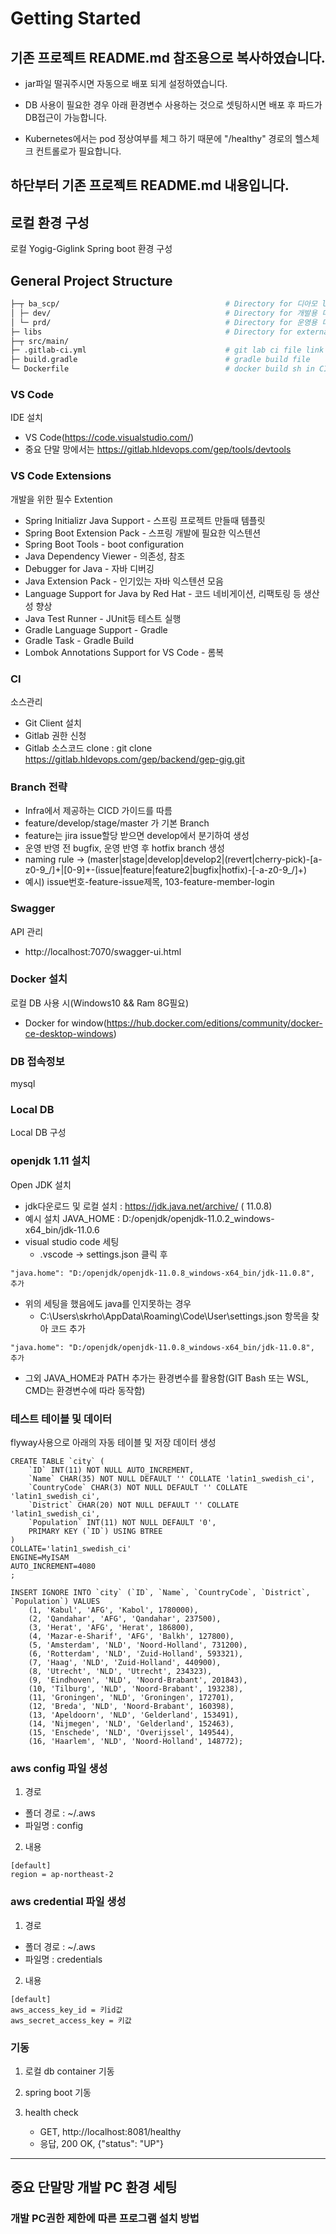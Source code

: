 # Getting Started

## 기존 프로젝트 README.md 참조용으로 복사하였습니다.
- jar파일 떨궈주시면 자동으로 배포 되게 설정하였습니다.

- DB 사용이 필요한 경우 아래 환경변수 사용하는 것으로 셋팅하시면 배포 후 파드가 DB접근이 가능합니다.
- Kubernetes에서는 pod 정상여부를 체그 하기 때문에 "/healthy" 경로의 헬스체크 컨트롤로가 필요합니다.

## 하단부터 기존 프로젝트 README.md 내용입니다.
## 로컬 환경 구성

로컬 Yogig-Giglink Spring boot 환경 구성
## General Project Structure

```bash
├─┬ ba_scp/                                     # Directory for 디아모 library
│ ├─ dev/                                       # Directory for 개발용 디아모 key
│ └─ prd/                                       # Directory for 운영용 디아모 key
├─ libs                                         # Directory for external jars
├─┬ src/main/
├─ .gitlab-ci.yml                               # git lab ci file link
├─ build.gradle                                 # gradle build file
└─ Dockerfile                                   # docker build sh in CICD
```

### VS Code
IDE 설치
- VS Code(https://code.visualstudio.com/)
- 중요 단말 망에서는 https://gitlab.hldevops.com/gep/tools/devtools

### VS Code Extensions

개발을 위한 필수 Extention

- Spring Initializr Java Support - 스프링 프로젝트 만들때 템플릿
- Spring Boot Extension Pack - 스프링 개발에 필요한 익스텐션
- Spring Boot Tools - boot configuration
- Java Dependency Viewer - 의존성, 참조
- Debugger for Java - 자바 디버깅
- Java Extension Pack - 인기있는 자바 익스텐션 모음
- Language Support for Java by Red Hat - 코드 네비게이션, 리팩토링 등 생산성 향상
- Java Test Runner - JUnit등 테스트 실행
- Gradle Language Support - Gradle
- Gradle Task - Gradle Build
- Lombok Annotations Support for VS Code - 롬복

### CI
소스관리
- Git Client 설치
- Gitlab 권한 신청
- Gitlab 소스코드 clone : git clone https://gitlab.hldevops.com/gep/backend/gep-gig.git

### Branch 전략
- Infra에서 제공하는 CICD 가이드를 따름
- feature/develop/stage/master 가 기본 Branch
- feature는 jira issue할당 받으면 develop에서 분기하여 생성
- 운영 반영 전 bugfix, 운영 반영 후 hotfix branch 생성
- naming rule -> (master|stage|develop|develop2|(revert|cherry-pick)-[a-z0-9_/]+|[0-9]+-(issue|feature|feature2|bugfix|hotfix)-[-a-z0-9_/]+)
- 예시) issue번호-feature-issue제목, 103-feature-member-login

### Swagger

API 관리

- http://localhost:7070/swagger-ui.html

### Docker 설치

로컬 DB 사용 시(Windows10 && Ram 8G필요)

- Docker for window(https://hub.docker.com/editions/community/docker-ce-desktop-windows)

### DB 접속정보
mysql

### Local DB
Local DB 구성

### openjdk 1.11 설치
Open JDK 설치

- jdk다운로드 및 로컬 설치 : https://jdk.java.net/archive/ ( 11.0.8)
- 예시 설치 JAVA_HOME : D:/openjdk/openjdk-11.0.2_windows-x64_bin/jdk-11.0.6
- visual studio code 세팅
  - .vscode -> settings.json 클릭 후

```
"java.home": "D:/openjdk/openjdk-11.0.8_windows-x64_bin/jdk-11.0.8",
추가
```

- 위의 세팅을 했음에도 java를 인지못하는 경우
  - C:\Users\skrho\AppData\Roaming\Code\User\settings.json 항목을 찾아 코드 추가

```
"java.home": "D:/openjdk/openjdk-11.0.8_windows-x64_bin/jdk-11.0.8",
추가
```

- 그외 JAVA_HOME과 PATH 추가는 환경변수를 활용함(GIT Bash 또는 WSL, CMD는 환경변수에 따라 동작함)

### 테스트 테이블 및 데이터

flyway사용으로 아래의 자동 테이블 및 저장 데이터 생성

```
CREATE TABLE `city` (
	`ID` INT(11) NOT NULL AUTO_INCREMENT,
	`Name` CHAR(35) NOT NULL DEFAULT '' COLLATE 'latin1_swedish_ci',
	`CountryCode` CHAR(3) NOT NULL DEFAULT '' COLLATE 'latin1_swedish_ci',
	`District` CHAR(20) NOT NULL DEFAULT '' COLLATE 'latin1_swedish_ci',
	`Population` INT(11) NOT NULL DEFAULT '0',
	PRIMARY KEY (`ID`) USING BTREE
)
COLLATE='latin1_swedish_ci'
ENGINE=MyISAM
AUTO_INCREMENT=4080
;

INSERT IGNORE INTO `city` (`ID`, `Name`, `CountryCode`, `District`, `Population`) VALUES
	(1, 'Kabul', 'AFG', 'Kabol', 1780000),
	(2, 'Qandahar', 'AFG', 'Qandahar', 237500),
	(3, 'Herat', 'AFG', 'Herat', 186800),
	(4, 'Mazar-e-Sharif', 'AFG', 'Balkh', 127800),
	(5, 'Amsterdam', 'NLD', 'Noord-Holland', 731200),
	(6, 'Rotterdam', 'NLD', 'Zuid-Holland', 593321),
	(7, 'Haag', 'NLD', 'Zuid-Holland', 440900),
	(8, 'Utrecht', 'NLD', 'Utrecht', 234323),
	(9, 'Eindhoven', 'NLD', 'Noord-Brabant', 201843),
	(10, 'Tilburg', 'NLD', 'Noord-Brabant', 193238),
	(11, 'Groningen', 'NLD', 'Groningen', 172701),
	(12, 'Breda', 'NLD', 'Noord-Brabant', 160398),
	(13, 'Apeldoorn', 'NLD', 'Gelderland', 153491),
	(14, 'Nijmegen', 'NLD', 'Gelderland', 152463),
	(15, 'Enschede', 'NLD', 'Overijssel', 149544),
	(16, 'Haarlem', 'NLD', 'Noord-Holland', 148772);
```

### aws config 파일 생성

1. 경로

- 폴더 경로 : ~/.aws
- 파일명 : config

2. 내용

```
[default]
region = ap-northeast-2
```

### aws credential 파일 생성

1. 경로

- 폴더 경로 : ~/.aws
- 파일명 : credentials

2. 내용

```
[default]
aws_access_key_id = 키id값
aws_secret_access_key = 키값
```

### 기동

1. 로컬 db container 기동

2. spring boot 기동


3. health check
   - GET, http://localhost:8081/healthy
   - 응답, 200 OK, {"status": "UP"}

---

## 중요 단말망 개발 PC 환경 세팅


### 개발 PC권한 제한에 따른 프로그램 설치 방법



